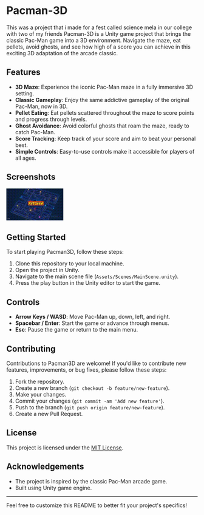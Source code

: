 # Pacman-3D
This was a project that i made for a fest called science mela in our college with two of my friends
Pacman-3D is a Unity game project that brings the classic Pac-Man game into a 3D environment. Navigate the maze, eat pellets, avoid ghosts, and see how high of a score you can achieve in this exciting 3D adaptation of the arcade classic.

## Features

- **3D Maze**: Experience the iconic Pac-Man maze in a fully immersive 3D setting.
- **Classic Gameplay**: Enjoy the same addictive gameplay of the original Pac-Man, now in 3D.
- **Pellet Eating**: Eat pellets scattered throughout the maze to score points and progress through levels.
- **Ghost Avoidance**: Avoid colorful ghosts that roam the maze, ready to catch Pac-Man.
- **Score Tracking**: Keep track of your score and aim to beat your personal best.
- **Simple Controls**: Easy-to-use controls make it accessible for players of all ages.

## Screenshots

![Gameplay Preview](https://github.com/ManojMaurya207/PACMAN-3D-sci_mela/blob/main/video.gif)

## Getting Started

To start playing Pacman3D, follow these steps:

1. Clone this repository to your local machine.
2. Open the project in Unity.
3. Navigate to the main scene file (`Assets/Scenes/MainScene.unity`).
4. Press the play button in the Unity editor to start the game.

## Controls

- **Arrow Keys / WASD**: Move Pac-Man up, down, left, and right.
- **Spacebar / Enter**: Start the game or advance through menus.
- **Esc**: Pause the game or return to the main menu.

## Contributing

Contributions to Pacman3D are welcome! If you'd like to contribute new features, improvements, or bug fixes, please follow these steps:

1. Fork the repository.
2. Create a new branch (`git checkout -b feature/new-feature`).
3. Make your changes.
4. Commit your changes (`git commit -am 'Add new feature'`).
5. Push to the branch (`git push origin feature/new-feature`).
6. Create a new Pull Request.

## License

This project is licensed under the [MIT License](LICENSE).

## Acknowledgements

- The project is inspired by the classic Pac-Man arcade game.
- Built using Unity game engine.

---

Feel free to customize this README to better fit your project's specifics!
